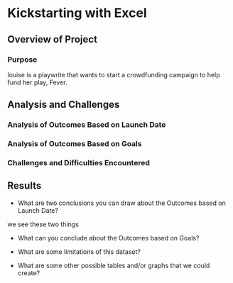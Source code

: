 # Kickstarting with Excel

## Overview of Project

### Purpose
louise is a playwrite that wants to start a crowdfunding campaign to help fund her play, Fever.

## Analysis and Challenges

### Analysis of Outcomes Based on Launch Date

### Analysis of Outcomes Based on Goals

### Challenges and Difficulties Encountered

## Results

- What are two conclusions you can draw about the Outcomes based on Launch Date?

we see these two things

- What can you conclude about the Outcomes based on Goals?

- What are some limitations of this dataset?

- What are some other possible tables and/or graphs that we could create?
